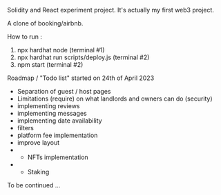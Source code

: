 Solidity and React experiment project. It's actually my first web3 project.

A clone of booking/airbnb.

How to run :

1. npx hardhat node (terminal #1)
2. npx hardhat run scripts/deploy.js (terminal #2)
3. npm start (terminal #2)

Roadmap / "Todo list" started on 24th of April 2023

- Separation of guest / host pages
- Limitations (require) on what landlords and owners can do (security)
- implementing reviews
- implementing messages
- implementing date availability
- filters
- platform fee implementation
- improve layout
- - NFTs implementation
- - Staking

To be continued ...
